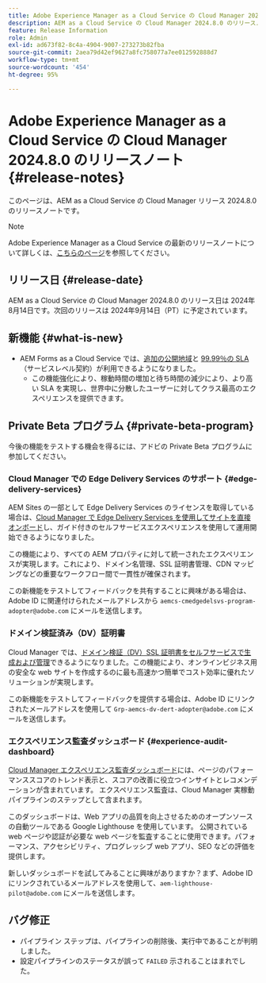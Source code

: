 ```yaml
---
title: Adobe Experience Manager as a Cloud Service の Cloud Manager 2024.8.0 のリリースノート
description: AEM as a Cloud Service の Cloud Manager 2024.8.0 のリリースノートについて説明します。
feature: Release Information
role: Admin
exl-id: ad673f82-8c4a-4904-9007-273273b82fba
source-git-commit: 2aea79d42ef9627a8fc758077a7ee012592888d7
workflow-type: tm+mt
source-wordcount: '454'
ht-degree: 95%

---
```


# Adobe Experience Manager as a Cloud Service の Cloud Manager 2024.8.0 のリリースノート {#release-notes}

このページは、AEM as a Cloud Service の Cloud Manager リリース 2024.8.0 のリリースノートです。

>[!NOTE]
>
>Adobe Experience Manager as a Cloud Service の最新のリリースノートについて詳しくは、[こちらのページ](/help/release-notes/release-notes-cloud/release-notes-current.md)を参照してください。

## リリース日 {#release-date}

AEM as a Cloud Service の Cloud Manager 2024.8.0 のリリース日は 2024年8月14日です。次回のリリースは 2024年9月14日（PT）に予定されています。

## 新機能 {#what-is-new}

* AEM Forms as a Cloud Service では、[追加の公開地域](/help/operations/additional-publish-regions.md)と [99.99％の SLA](/help/implementing/cloud-manager/getting-access-to-aem-in-cloud/creating-production-programs.md#sla)（サービスレベル契約）が利用できるようになりました。
   * この機能強化により、稼動時間の増加と待ち時間の減少により、より高い SLA を実現し、世界中に分散したユーザーに対してクラス最高のエクスペリエンスを提供できます。

## Private Beta プログラム {#private-beta-program}

今後の機能をテストする機会を得るには、アドビの Private Beta プログラムに参加してください。

### Cloud Manager での Edge Delivery Services のサポート {#edge-delivery-services}

AEM Sites の一部として Edge Delivery Services のライセンスを取得している場合は、[Cloud Manager で Edge Delivery Services を使用してサイトを直接オンボード](/help/implementing/cloud-manager/edge-delivery/introduction-to-edge-delivery-services.md)し、ガイド付きのセルフサービスエクスペリエンスを使用して運用開始できるようになりました。

この機能により、すべての AEM プロパティに対して統一されたエクスペリエンスが実現します。これにより、ドメイン名管理、SSL 証明書管理、CDN マッピングなどの重要なワークフロー間で一貫性が確保されます。

この新機能をテストしてフィードバックを共有することに興味がある場合は、Adobe ID に関連付けられたメールアドレスから `aemcs-cmedgedelsvs-program-adopter@adobe.com` にメールを送信します。

### ドメイン検証済み（DV）証明書

Cloud Manager では、[ドメイン検証（DV）SSL 証明書をセルフサービスで生成および管理](/help/implementing/cloud-manager/managing-ssl-certifications/add-ssl-certificate.md)できるようになりました。この機能により、オンラインビジネス用の安全な web サイトを作成するのに最も高速かつ簡単でコスト効率に優れたソリューションが実現します。

この新機能をテストしてフィードバックを提供する場合は、Adobe ID にリンクされたメールアドレスを使用して `Grp-aemcs-dv-dert-adopter@adobe.com` にメールを送信します。

### エクスペリエンス監査ダッシュボード {#experience-audit-dashboard}

[Cloud Manager エクスペリエンス監査ダッシュボード](/help/implementing/cloud-manager/reports/report-experience-audit.md)には、ページのパフォーマンススコアのトレンド表示と、スコアの改善に役立つインサイトとレコメンデーションが含まれています。 エクスペリエンス監査は、Cloud Manager 実稼動パイプラインのステップとして含まれます。

このダッシュボードは、Web アプリの品質を向上させるためのオープンソースの自動ツールである Google Lighthouse を使用しています。 公開されている web ページや認証が必要な web ページを監査することに使用できます。パフォーマンス、アクセシビリティ、プログレッシブ web アプリ、SEO などの評価を提供します。

新しいダッシュボードを試してみることに興味がありますか？まず、Adobe ID にリンクされているメールアドレスを使用して、`aem-lighthouse-pilot@adobe.com` にメールを送信します。

## バグ修正

* パイプライン ステップは、パイプラインの削除後、実行中であることが判明しました。
* 設定パイプラインのステータスが誤って `FAILED` 示されることはまれでした。


